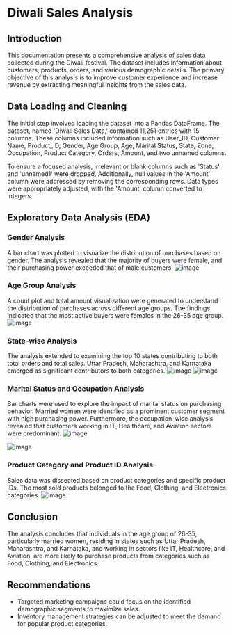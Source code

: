 # Diwali Sales Analysis

## Introduction

This documentation presents a comprehensive analysis of sales data collected during the Diwali festival. The dataset includes information about customers, products, orders, and various demographic details. The primary objective of this analysis is to improve customer experience and increase revenue by extracting meaningful insights from the sales data.

## Data Loading and Cleaning

The initial step involved loading the dataset into a Pandas DataFrame. The dataset, named 'Diwali Sales Data,' contained 11,251 entries with 15 columns. These columns included information such as User_ID, Customer Name, Product_ID, Gender, Age Group, Age, Marital Status, State, Zone, Occupation, Product Category, Orders, Amount, and two unnamed columns.

To ensure a focused analysis, irrelevant or blank columns such as 'Status' and 'unnamed1' were dropped. Additionally, null values in the 'Amount' column were addressed by removing the corresponding rows. Data types were appropriately adjusted, with the 'Amount' column converted to integers.

## Exploratory Data Analysis (EDA)

### Gender Analysis

A bar chart was plotted to visualize the distribution of purchases based on gender. The analysis revealed that the majority of buyers were female, and their purchasing power exceeded that of male customers.
![image](https://github.com/no37no37/diwali_sales_analysis/assets/132648428/0e1feda4-69dc-4d5e-807a-091ea09b26e1)


### Age Group Analysis

A count plot and total amount visualization were generated to understand the distribution of purchases across different age groups. The findings indicated that the most active buyers were females in the 26-35 age group.
![image](https://github.com/no37no37/diwali_sales_analysis/assets/132648428/e31219c5-9aea-42d2-a83a-5bfaa5537710)


### State-wise Analysis

The analysis extended to examining the top 10 states contributing to both total orders and total sales. Uttar Pradesh, Maharashtra, and Karnataka emerged as significant contributors to both categories.
![image](https://github.com/no37no37/diwali_sales_analysis/assets/132648428/10407177-12ee-4a45-bfd8-ae19db6e189b)
![image](https://github.com/no37no37/diwali_sales_analysis/assets/132648428/a34c5ec8-5d21-47dc-8d64-f4d488bc724e)


### Marital Status and Occupation Analysis

Bar charts were used to explore the impact of marital status on purchasing behavior. Married women were identified as a prominent customer segment with high purchasing power. Furthermore, the occupation-wise analysis revealed that customers working in IT, Healthcare, and Aviation sectors were predominant.
![image](https://github.com/no37no37/diwali_sales_analysis/assets/132648428/1cdf9148-3c47-468c-963c-9449582ca511)

![image](https://github.com/no37no37/diwali_sales_analysis/assets/132648428/bc795531-d24c-4f49-b9c7-9b42da345561)


### Product Category and Product ID Analysis

Sales data was dissected based on product categories and specific product IDs. The most sold products belonged to the Food, Clothing, and Electronics categories.
![image](https://github.com/no37no37/diwali_sales_analysis/assets/132648428/83d1a5c8-3ccb-47d0-adaf-8b058bf4a3a7)


## Conclusion

The analysis concludes that individuals in the age group of 26-35, particularly married women, residing in states such as Uttar Pradesh, Maharashtra, and Karnataka, and working in sectors like IT, Healthcare, and Aviation, are more likely to purchase products from categories such as Food, Clothing, and Electronics.

## Recommendations

- Targeted marketing campaigns could focus on the identified demographic segments to maximize sales.
- Inventory management strategies can be adjusted to meet the demand for popular product categories.
